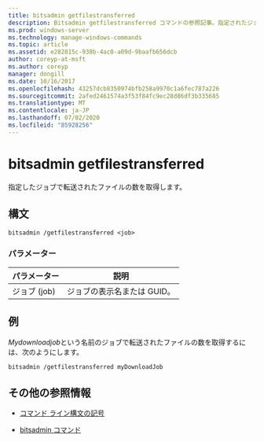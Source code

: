 ```yaml
---
title: bitsadmin getfilestransferred
description: Bitsadmin getfilestransferred コマンドの参照記事。指定されたジョブで転送されたファイルの数を取得します。
ms.prod: windows-server
ms.technology: manage-windows-commands
ms.topic: article
ms.assetid: e282815c-938b-4ac0-a09d-9baafb656dcb
author: coreyp-at-msft
ms.author: coreyp
manager: dongill
ms.date: 10/16/2017
ms.openlocfilehash: 43257dcb8350974bfb258a9970c1a6fec787a226
ms.sourcegitcommit: 2afed2461574a3f53f84fc9ec28d86df3b335685
ms.translationtype: MT
ms.contentlocale: ja-JP
ms.lasthandoff: 07/02/2020
ms.locfileid: "85928256"
---
```

# <a name="bitsadmin-getfilestransferred"></a>bitsadmin getfilestransferred

指定したジョブで転送されたファイルの数を取得します。

## <a name="syntax"></a>構文

```
bitsadmin /getfilestransferred <job>
```

### <a name="parameters"></a>パラメーター

| パラメーター | 説明 |
| -------------- | -------------- |
| ジョブ (job) | ジョブの表示名または GUID。 |

## <a name="examples"></a>例

*Mydownloadjob*という名前のジョブで転送されたファイルの数を取得するには、次のようにします。

```
bitsadmin /getfilestransferred myDownloadJob
```

## <a name="additional-references"></a>その他の参照情報

- [コマンド ライン構文の記号](command-line-syntax-key.md)

- [bitsadmin コマンド](bitsadmin.md)
